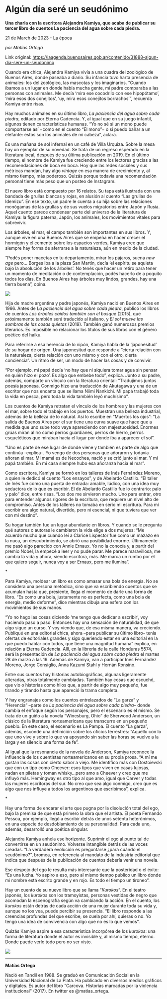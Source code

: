 # Algún día seré un seudónimo

**Una charla con la escritora Alejandra Kamiya, que acaba de publicar su tercer libro de cuentos La paciencia del agua sobre cada piedra.**

21 de March de 2023 - La época

_por Matías Ortega_

Link original: https://laagenda.buenosaires.gob.ar/contenido/31888-algun-dia-sere-un-seudonimo



Cuando era chica, Alejandra Kamiya vivía a una cuadra del zoológico de Buenos Aires, donde paseaba a diario. Su infancia tuvo harta presencia de animales: los del zoológico, las mascotas y los imaginarios. “Cuando íbamos a un lugar en donde había mucha gente, mi padre comparaba a las personas con animales. Me decía ‘mira ese cocodrilo con ese hipopótamo’, ‘mira esos dos conejitos’, ‘uy, mira esos conejitos borrachos’”, recuerda Kamiya entre risas.




Hay muchos animales en su último libro, *La paciencia del agua sobre cada piedra*, editado por Eterna Cadencia. Y, al igual que en su juego infantil, algunos tienen características humanas. “Yo no sé si un mono puede comportarse así −como en el cuento “El mono”− o si puedo bañar a un elefante: estos son los animales de mi cabeza”, aclara.




Es una mañana de sol infernal en un café de Villa Urquiza. Sobre la mesa hay un ejemplar de su novedad. Se trata de un regreso esperado en la literatura local, después de su última publicación en 2019. En el último tiempo, el nombre de Kamiya fue creciendo entre los lectores gracias a las recomendaciones de boca en boca. Hoy que las redes sociales y sus métricas mandan, hay algo *vintage* en esa manera de crecimiento y, al mismo tiempo, más poderoso. Quizás porque todavía una recomendación personal tiene más peso que un posteo de Instagram.




El nuevo libro está compuesto por 16 relatos. Su tapa está ilustrada con una bandada de grullas blancas y rojas, en alusión al cuento “Las grullas de Idemizu”. En ese texto, un padre le cuenta a su hija sobre las relaciones monógamas de las grullas y de sus vuelos migratorios entre Japón y Rusia. Aquel cuento parece condensar parte del universo de la literatura de Kamiya: la figura paterna, Japón, los animales, los movimientos vitales para sobrevivir.




Los árboles, el mar, el campo también son importantes en sus libros. Y, aunque vive en una Buenos Aires que se empeña en hacer crecer el hormigón y el cemento sobre los espacios verdes, Kamiya cree que siempre hay forma de aferrarse a la naturaleza, aún en medio de la ciudad.




“Podés poner macetas en tu departamento, mirar los pájaros, suena *new age* pero… Borges iba a la plaza San Martín, decía ‘el espíritu se aquieta bajo la absolución de los árboles’. No tenés que hacer un retiro para tener un momento de meditación o de contemplación, podés hacerlo de a poquito todos los días. En Buenos Aires hay árboles muy lindos, grandes, hay una tierra buena”, opina.




![](https://cdn.feater.me/files/images/1005932/7811ada2-7cd2-4d99-a76f-f86604942f99.jpg)




Hija de madre argentina y padre japonés, Kamiya nació en Buenos Aires en 1966. Antes de *La paciencia del agua sobre cada piedra*, publicó los libros de cuentos *Los árboles caídos también son el bosque* (2015), que próximamente también será traducido al italiano, y *El sol mueve las sombras de las cosas quietas* (2019). También ganó numerosos premios literarios. Es imposible no relacionar los títulos de sus libros con el género poético del haiku.




Para referirse a esa herencia de lo nipón, Kamiya habla de la ‘japonesitud’ de su hogar de origen. Una japonesitud que responde a “cierta relación con la naturaleza, cierta relación con uno mismo y con el otro, cierta conciencia”. Un ritmo de ser, un modo de hacer las cosas y de convivir.




“Por ejemplo, mi papá decía ‘no hay que ni siquiera tomar agua sin pensar en quién hizo el pozo’. Es algo que embebe todo”, explica. Junto a su padre, además, comparte un vínculo con la literatura oriental: “Tradujimos juntos poesía japonesa. Conmigo hizo una traducción de Akutagawa y una de un escritor que nos encanta que se llama Niimi Nankichi. Mi papá trabajó toda la vida en pesca, pero toda la vida también leyó muchísimo”.




Los cuentos de Kamiya retratan el vínculo de los hombres y las mujeres con el mar, sobre todo el trabajo en los puertos. Muestran una belleza industrial, además de la belleza de lo natural. Así lo escribe en “Muertos los ojos”: “La salida de Buenos Aires por el sur tiene una curva suave que hace que a medida que uno sube todo vaya apareciendo con majestuosidad. Enormes grúas miran al río como perros guardianes, perros de hierro, perros esqueléticos que miraban hacia el lugar por donde iba a aparecer el sol”.




“Uno es parte de ese lugar de donde viene y también es parte de algo que continúa –explica–. Yo vengo de dos personas que añoraron y todavía añoran el mar. Mi mamá es de Necochea, nació y se crió junto al mar. Y mi papá también. En mi casa siempre hubo esa añoranza hacia el mar”.




Como escritora, Kamiya se formó en los talleres de Inés Fernández Moreno, a quien le dedicó el cuento “Los ensayos”, y de Abelardo Castillo. “El taller de Inés fue como una puerta de entrada: amable, lúdico, con una idea muy seductora de lo que es escribir. El de Abelardo Castillo fue lo contrario: palo y palo” dice, entre risas. “Los dos me sirvieron mucho. Uno para entrar, otro para entender algunos rigores de la escritura, que requiere un nivel alto de compromiso. Antes de los talleres no tomaba en serio mi escritura. Para mí escribir era algo natural, divertido, pero ni esencial, ni que tuviera que ver con mi destino”.




Su hogar también fue un lugar abundante en libros. Y cuando se le pregunta qué autores o autoras le cambiaron la vida elige a dos mujeres: “Me acuerdo mucho que cuando leí a Clarice Lispector fue como un mazazo en la nuca, un descubrimiento, se abrió una posibilidad enorme. Últimamente me pasó algo parecido con Annie Ernaux. Yo no la conocía y, a partir del premio Nobel, la empecé a leer y no pude parar. Me parece maravillosa, me cambia la vida y ahora, siendo escritora, más. Me marca un rumbo por el que quiero seguir, nunca voy a ser Ernaux, pero me ilumina”.




\*




Para Kamiya, moldear un libro es como amasar una bola de energía. No se considera una persona metódica, sino que va escribiendo cuentos que se acumulan hasta que, presiente, llega el momento de darle una forma de libro. “Es como una bola, justamente no es perfecta, como una bola de energía, medio deforme”, dice mientras dibuja una esfera con los movimientos de sus manos.




“Yo no hago las cosas diciendo ‘me tengo que dedicar a escribir’, voy haciendo paso a paso. Entonces hay una sensación de naturalidad, de que algo sigue un curso. Y voy viendo que, de esa misma manera, va creciendo. Publiqué en una editorial chica, ahora –para publicar su último libro– tenía ofertas de editoriales grandes y sigo queriendo estar en una editorial en la que puedo hablar con todos, que tiene una magnitud humana” explica, en relación a Eterna Cadencia. Allí, en la librería de la calle Honduras 5574, será la presentación de *La paciencia del agua sobre cada piedra* el martes 28 de marzo a las 19. Además de Kamiya, van a participar Inés Fernández Moreno, Jorge Consiglio, Anna Kazumi Stahl y Hernán Ronsino.




Entre sus cuentos hay historias autobiográficas, algunas ligeramente alteradas, otras totalmente cambiadas. También hay cosas que escuchó, que vio o historias como hilos que, a partir de algo muy pequeño, fue tirando y tirando hasta que apareció la trama completa.




Y hay engranajes como los cuentos entrelazados de “La garza” y “Herencia” –parte de *La paciencia del agua sobre cada piedra*– donde cambia el enfoque según los personajes, pero el escenario es el mismo. Se trata de un guiño a la novela “Winesburg, Ohio” de Sherwood Anderson, un clásico de la literatura norteamericana que transcurre en un pequeño pueblo. En este caso, el escenario es La Pampa. El cuento “La garza”, además, esconde una definición sobre los oficios terrestres: “Aquello con lo que uno vive y sobre lo que va apoyando sin saber las horas se vuelve a la larga y en silencio una forma de fe”.




Al igual que la resonancia de la novela de Anderson, Kamiya reconoce la influencia de los cuentistas norteamericanos en su propia prosa. “A mí me gustan las cosas con cierto sabor a viejo. Me identifico más con Dostoievski que con un tipo como Cheever: esos tipos que viven en casas lujosas, nadan en piletas y toman whisky…pero amo a Cheever y creo que me influyó más. Hemingway es otro tipo al que amo, igual que Carver y todas las mujeres escritoras del sur. No creo que sea algo conmigo, creo que es algo que nos influye a todos los argentinos que escribimos”, explica.




\*




Hay una forma de encarar el arte que pugna por la disolución total del ego, bajo la premisa de que está primero la obra que el artista. El poeta Fernando Pessoa, por ejemplo, llegó a escribir detrás de unos setenta heterónimos, en una especie de desdoblamiento de su personalidad. Para cada uno, además, desarrolló una poética singular.




Alejandra Kamiya anhela ese horizonte. Suprimir el ego al punto tal de convertirse en un seudónimo. Volverse intangible detrás de las voces creadas. “La verdadera evolución es preguntarse ¿para cuándo el seudónimo?”, bromea, en referencia al mandato de la industria editorial que indica que después de la publicación de cuentos debería venir una novela.




Ese despojo del ego le resulta más interesante que la posteridad o el éxito: “Es una lucha. Yo aspiro a eso, pero al mismo tiempo publico un libro donde mi nombre está escrito grande y en rojo. Es todo el tiempo un tironeo”.




Hay un cuento de su nuevo libro que se llama “*Kurokos*”. En el teatro japonés, los *kurokos* son los tramoyistas, personas vestidas de negro que acomodan la escenografía según va cambiando la acción. En el cuento, los *kurokos* están detrás de cada acción de una mujer durante toda su vida y, aunque no los vea, puede percibir su presencia. “El libro responde a las creencias profundas del que escribe, se cuela por ahí, quieras o no. Yo tengo una idea de convivencia con algo que no es lo que vemos”.




Quizás Kamiya aspire a esa característica incorpórea de los *kurokos*: una forma de literatura donde el autor es invisible y, al mismo tiempo, eterno. Donde puede verlo todo pero no ser visto.




![](https://cdn.feater.me/files/images/1005987/2f21cb5b-0d68-4066-a80f-5600e1b5a360.jpg)




---




**Matías Ortega**




Nació en Tandil en 1988. Se graduó en Comunicación Social en la Universidad Nacional de La Plata. Ha publicado en diversos medios gráficos y digitales. Es autor del libro “Carcova. Historias marcadas por la violencia institucional" (2017). En twitter es @matias\_ortega.



